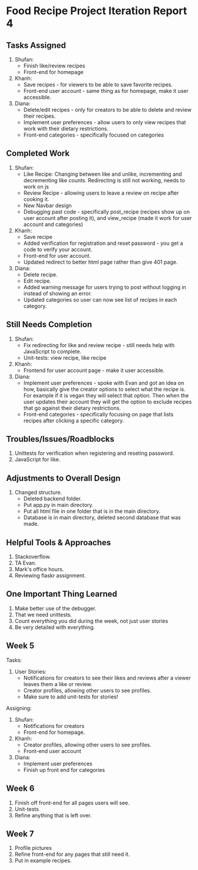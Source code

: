 # Food Recipe Project Iteration Report 4

Tasks Assigned
----------------
1. Shufan:
   - Finish like/review recipes
   - Front-end for homepage
2. Khanh:
   - Save recipes - for viewers to be able to save favorite recipes.
   - Front-end user account - same thing as for homepage, make it user accessible.
3. Diana:
   - Delete/edit recipes - only for creators to be able to delete and review their recipes.
   - Implement user preferences - allow users to only view recipes that work with their dietary restrictions.
   - Front-end categories - specifically focused on categories

Completed Work
----------------
1. Shufan:
   - Like Recipe: Changing between like and unlike, incrementing and decrementing like counts. Redirecting is still not working, needs to work on js
   - Review Recipe - allowing users to leave a review on recipe after cooking it.
   - New Navbar design
   - Debugging past code - specifically post_recipe (recipes show up on user account after posting it), and view_recipe (made it work for user account and categories)
2. Khanh:
   -  Save recipe
   -  Added verification for registration and reset password - you get a code to verify your account.
   -  Front-end for user account.
   -  Updated redirect to better html page rather than give 401 page.
3. Diana:
   - Delete recipe.
   - Edit recipe.
   - Added warning message for users trying to post without logging in instead of showing an error.
   - Updated categories so user can now see list of recipes in each category.

Still Needs Completion
----------------
1. Shufan:
   - Fix redirecting for like and review recipe - still needs help with JavaScript to complete.
   - Unit-tests: view recipe, like recipe
2. Khanh:
   - Frontend for user account page - make it user accessible.
3. Diana:
   - Implement user preferences - spoke with Evan and got an idea on how, basically give the creator options to select what the recipe is. For example if it is vegan they will select that option. Then when the user updates their account they will get the option to exclude recipes that go against their dietary restrictions.
   - Front-end categories - specifically focusing on page that lists recipes after clicking a specific category.

Troubles/Issues/Roadblocks
----------------
1. Unittests for verification when registering and reseting password.
2. JavaScript for like.

Adjustments to Overall Design
----------------
1. Changed structure.
   - Deleted backend folder.
   - Put app.py in main directory.
   - Put all html file in one folder that is in the main directory.
   - Database is in main directory, deleted second database that was made.

Helpful Tools & Approaches
----------------
1. Stackoverflow.
2. TA Evan.
3. Mark's office hours.
4. Reviewing flaskr assignment.

One Important Thing Learned
----------------
1. Make better use of the debugger.
2. That we need unittests.
3. Count everything you did during the week, not just user stories
4. Be very detailed with everything.

Week 5
----------------
Tasks:
1. User Stories:
   - Notifications for creators to see their likes and reviews after a viewer leaves them a like or review.
   - Creator profiles, allowing other users to see profiles.
   - Make sure to add unit-tests for stories!

Assigning:
1. Shufan:
   - Notifications for creators
   - Front-end for homepage.
2. Khanh:
   - Creator profiles, allowing other users to see profiles.
   - Front-end user account
3. Diana:
   - Implement user preferences
   - Finish up front end for categories

Week 6
----------------
1. Finish off front-end for all pages users will see.
2. Unit-tests
3. Refine anything that is left over.

Week 7
----------------
1. Profile pictures
2. Refine front-end for any pages that still need it.
3. Put in example recipes.
